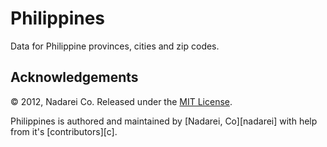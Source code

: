 # Philippines

Data for Philippine provinces, cities and zip codes.

Acknowledgements
----------------

© 2012, Nadarei Co. Released under the [MIT 
License](http://www.opensource.org/licenses/mit-license.php).

Philippines is authored and maintained by [Nadarei, Co][nadarei] with help from 
it's [contributors][c].
